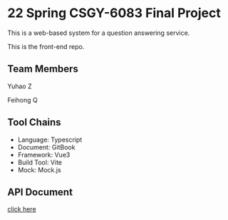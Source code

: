 # 22 Spring CSGY-6083 Final Project

This is a web-based system for a question answering service.&#x20;

This is the front-end repo.

## Team Members

Yuhao Z

Feihong Q

## Tool Chains

* Language: Typescript
* Document: GitBook
* Framework: Vue3
* Build Tool: Vite
* Mock: Mock.js

## API Document
[click here](https://yz7726.gitbook.io/22-spring-csgy-6083/api-document/api-document)
